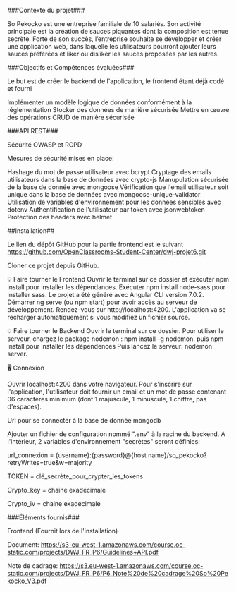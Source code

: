 ###Contexte du projet###

So Pekocko est une entreprise familiale de 10 salariés.
Son activité principale est la création de sauces piquantes dont la composition est tenue secrète.
Forte de son succès, l’entreprise souhaite se développer et créer une application web, dans laquelle les utilisateurs pourront ajouter leurs sauces préférées et liker ou disliker les sauces proposées par les autres.

###Objectifs et Compétences évaluées###

Le but est de créer le backend de l'application, le frontend étant déjà codé et fourni

Implémenter un modèle logique de données conformément à la réglementation
Stocker des données de manière sécurisée
Mettre en œuvre des opérations CRUD de manière sécurisée

###API REST###

Sécurité OWASP et RGPD

Mesures de sécurité mises en place:

Hashage du mot de passe utilisateur avec bcrypt
Cryptage des emails utilisateurs dans la base de données avec crypto-js
Manupulation sécurisée de la base de donnée avec mongoose
Vérification que l'email utilisateur soit unique dans la base de données avec mongoose-unique-validator
Utilisation de variables d'environnement pour les données sensibles avec dotenv
Authentification de l'utilisateur par token avec jsonwebtoken
Protection des headers avec helmet


##Installation##

Le lien du dépôt GitHub pour la partie frontend est le suivant https://github.com/OpenClassrooms-Student-Center/dwj-projet6.git

Cloner ce projet depuis GitHub.

💡   Faire tourner le Frontend
Ouvrir le terminal sur ce dossier et exécuter npm install pour installer les dépendances.
Exécuter npm install node-sass pour installer sass.
Le projet a été généré avec Angular CLI version 7.0.2.
Démarrer ng serve (ou npm start) pour avoir accès au serveur de développement.
Rendez-vous sur http://localhost:4200.
L'application va se recharger automatiquement si vous modifiez un fichier source.

💡   Faire tourner le Backend
Ouvrir le terminal sur ce dossier.
Pour utiliser le serveur, chargez le package nodemon : npm install -g nodemon.
puis npm install pour installer les dépendences
Puis lancez le serveur: nodemon server.

🖥   Connexion

Ouvrir localhost:4200 dans votre navigateur.
Pour s'inscrire sur l'application, l'utilisateur doit fournir un email et un mot de passe contenant 06 caractères minimum (dont 1 majuscule, 1 minuscule, 1 chiffre, pas d'espaces).

Url pour se connecter à la base de donnée mongodb

Ajouter un fichier de configuration nommé ".env" à la racine du backend. A l'intérieur, 2 variables d'environnement "secrètes" seront définies: 

url_connexion = {username}:{password}@{host name}/so_pekocko?retryWrites=true&w=majority

TOKEN = clé_secrète_pour_crypter_les_tokens

Crypto_key = chaine exadécimale

Crypto_iv = chaine exadécimale


###Éléments fournis###

Frontend (Fournit lors de l'installation)

Document: https://s3-eu-west-1.amazonaws.com/course.oc-static.com/projects/DWJ_FR_P6/Guidelines+API.pdf

Note de cadrage: https://s3.eu-west-1.amazonaws.com/course.oc-static.com/projects/DWJ_FR_P6/P6_Note%20de%20cadrage%20So%20Pekocko_V3.pdf




